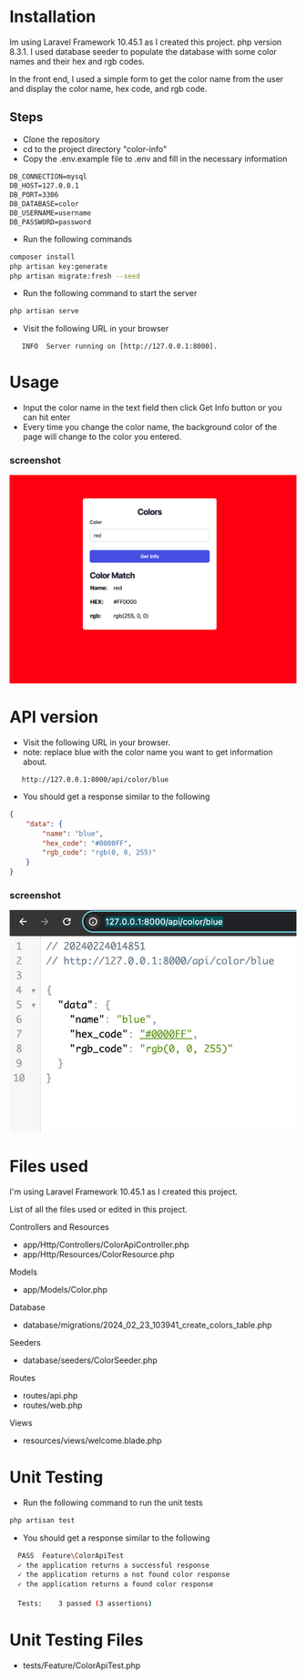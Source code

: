 # Installation

Im using Laravel Framework 10.45.1 as I created this project.
php version 8.3.1.
I used database seeder to populate the database with some color names and their hex and rgb codes. 

In the front end, I used a simple form to get the color name from the user and display the color name, hex code, and rgb code.

## Steps

- Clone the repository
- cd to the project directory "color-info"
- Copy the .env.example file to .env and fill in the necessary information
```dotenv
DB_CONNECTION=mysql
DB_HOST=127.0.0.1
DB_PORT=3306
DB_DATABASE=color
DB_USERNAME=username
DB_PASSWORD=password
```
- Run the following commands
```bash
composer install
php artisan key:generate
php artisan migrate:fresh --seed
```
- Run the following command to start the server
```bash
php artisan serve
```
- Visit the following URL in your browser
```url
   INFO  Server running on [http://127.0.0.1:8000].  
```

# Usage
- Input the color name in the text field then click Get Info button or you can hit enter
- Every time you change the color name, the background color of the page will change to the color you entered.

### screenshot
![screenshot.png](screenshot.png)

# API version
- Visit the following URL in your browser. 
- note: replace blue with the color name you want to get information about.
```url
   http://127.0.0.1:8000/api/color/blue
```
- You should get a response similar to the following
```json
{
    "data": {
        "name": "blue",
        "hex_code": "#0000FF",
        "rgb_code": "rgb(0, 0, 255)"
    }
}
```
### screenshot
![screenshot2.png](screenshot2.png)

# Files used

I'm using Laravel Framework 10.45.1 as I created this project.

List of all the files used or edited in this project.

Controllers and Resources
- app/Http/Controllers/ColorApiController.php
- app/Http/Resources/ColorResource.php

Models
- app/Models/Color.php

Database
- database/migrations/2024_02_23_103941_create_colors_table.php

Seeders
- database/seeders/ColorSeeder.php

Routes
- routes/api.php
- routes/web.php

Views
- resources/views/welcome.blade.php

# Unit Testing

- Run the following command to run the unit tests
```bash
php artisan test
```
- You should get a response similar to the following
```bash
  PASS  Feature\ColorApiTest
  ✓ the application returns a successful response                                                                                                                                                          0.05s  
  ✓ the application returns a not found color response                                                                                                                                                     0.01s  
  ✓ the application returns a found color response                                                                                                                                                         0.01s  

  Tests:    3 passed (3 assertions)
```

# Unit Testing Files

- tests/Feature/ColorApiTest.php


